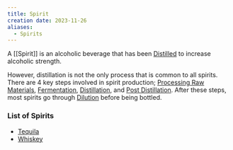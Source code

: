 ```yaml
---
title: Spirit
creation date: 2023-11-26
aliases:
  - Spirits
---
```

A [[Spirit]] is an alcoholic beverage that has been [Distilled](Areas/bartending/Spirits/Distillation.md) to increase alcoholic strength. 

However, distillation is not the only process that is common to all spirits. There are 4 key steps involved in spirit production; [Processing Raw Materials](Areas/bartending/Spirits/Processing%20Raw%20Materials.md), [Fermentation](Areas/bartending/Spirits/Fermentation.md), [Distillation](Areas/bartending/Spirits/Distillation.md), and [Post Distillation](Areas/bartending/Spirits/Post%20Distillation.md).
After these steps, most spirits go through [Dilution](Areas/bartending/Spirits/Dilution.md) before being bottled.


### List of Spirits
- [Tequila](Areas/bartending/Tequila/Tequila.md)
- [Whiskey](Areas/bartending/Whiskey/Whiskey.md)